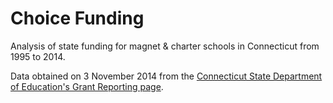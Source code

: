 Choice Funding
=============

Analysis of state funding for magnet & charter schools in Connecticut from 1995 to 2014. 

Data obtained on 3 November 2014 from the [Connecticut State Department of Education's Grant Reporting page](https://www.csde.state.ct.us/public/dgm/grantreports1/HPayMain.aspx).
